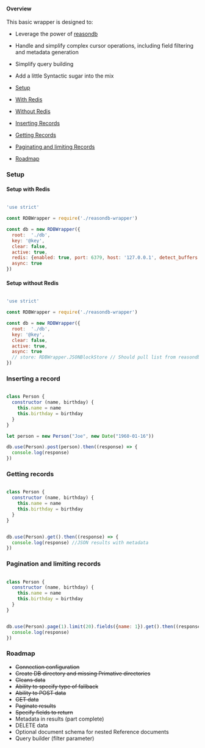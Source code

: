 #### Overview

This basic wrapper is designed to:
- Leverage the power of [reasondb](https://github.com/anywhichway/reasondb)
- Handle and simplify complex cursor operations, including field filtering and metadata generation
- Simplify query building
- Add a little Syntactic sugar into the mix 

- [Setup](#setup)
 - [With Redis](#setup-with-redis)
 - [Without Redis](#setup-without-redis)
- [Inserting Records](#inserting-a-record)
- [Getting Records](#getting-records)
- [Paginating and limiting Records](#paginating-and-limiting-records)
- [Roadmap](#roadmap)

### Setup

#### Setup with Redis

```javascript

'use strict'

const RDBWrapper = require('./reasondb-wrapper')

const db = new RDBWrapper({
  root:  './db',
  key: '@key',
  clear: false,
  active: true,
  redis: {enabled: true, port: 6379, host: '127.0.0.1', detect_buffers: true},
  async: true
})
```

#### Setup without Redis

```javascript

'use strict'

const RDBWrapper = require('./reasondb-wrapper')

const db = new RDBWrapper({
  root:  './db',
  key: '@key',
  clear: false,
  active: true,
  async: true
  // store: RDBWrapper.JSONBlockStore // Should pull list from reasondb
})
```

### Inserting a record

```javascript

class Person {
  constructor (name, birthday) {
    this.name = name
    this.birthday = birthday
  }
}

let person = new Person("Joe", new Date("1960-01-16"))

db.use(Person).post(person).then((response) => {
  console.log(response)
})

```

### Getting records

```javascript

class Person {
  constructor (name, birthday) {
    this.name = name
    this.birthday = birthday
  }
}


db.use(Person).get().then((response) => {
  console.log(response) //JSON results with metadata
})

```

### Pagination and limiting records

```javascript

class Person {
  constructor (name, birthday) {
    this.name = name
    this.birthday = birthday
  }
}


db.use(Person).page(1).limit(20).fields({name: 1}).get().then((response) => {
  console.log(response)
})

```

### Roadmap
- ~~Connection configuration~~
- ~~Create DB directory and missing Primative directories~~
- ~~Cleans data~~
- ~~Ability to specify type of fallback~~
- ~~Ability to POST data~~
- ~~GET data~~
- ~~Paginate results~~
- ~~Specify fields to return~~
- Metadata in results (part complete)
- DELETE data
- Optional document schema for nested Reference documents
- Query builder (filter parameter)
